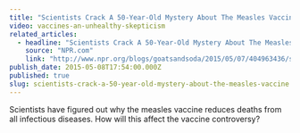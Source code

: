 ```yaml
---
title: "Scientists Crack A 50-Year-Old Mystery About The Measles Vaccine"
video: vaccines-an-unhealthy-skepticism
related_articles:
  - headline: "Scientists Crack A 50-Year-Old Mystery About The Measles Vaccine"
    source: "NPR.com"
    link: "http://www.npr.org/blogs/goatsandsoda/2015/05/07/404963436/scientists-crack-a-50-year-old-mystery-about-the-measles-vaccine"
publish_date: 2015-05-08T17:54:00.000Z
published: true
slug: scientists-crack-a-50-year-old-mystery-about-the-measles-vaccine
---
```

Scientists have figured out why the measles vaccine reduces deaths from all infectious diseases. How will this affect the vaccine controversy?

